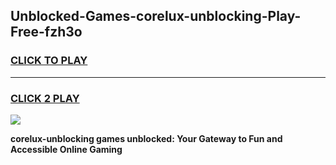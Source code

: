 
## Unblocked-Games-corelux-unblocking-Play-Free-fzh3o
<h3>
<a href="https://premium76.site?title=corelux-unblocking&ref=18A1">CLICK TO PLAY</a></h3>
<hr>

<h3>
<a href="https://premium76.site?title=corelux-unblocking&ref=18A1">CLICK 2 PLAY</a>
  
</h3>

<a href="https://premium76.site?title=corelux-unblocking&ref=18A1"><img src="https://clearcache.store/games.png"></a>


**corelux-unblocking games unblocked: Your Gateway to Fun and Accessible Online Gaming**
